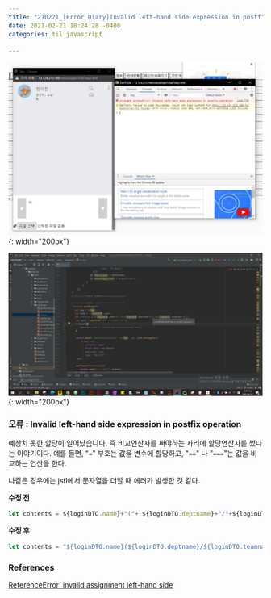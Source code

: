 ```yaml
---
title: "210221_[Error Diary]Invalid left-hand side expression in postfix operation "
date: 2021-02-21 18:24:28 -0400
categories: til javascript

---
```


![error-chrome-invalid-left-handside-expression.png](../../img/error-chrome-invalid-left-handside-expression.png){: width="200px"}

![error-jstl-intellij.png](../../img/error-jstl-intellij.png){: width="200px"}



### 오류 : Invalid left-hand side expression in postfix operation

예상치 못한 할당이 일어났습니다. 즉 비교연산자를 써야하는 자리에 할당연산자를 썼다는 이야기이다. 예를 들면, "`=`" 부호는 값을 변수에 할당하고,  "`==`" 나 "`===`"는 값을 비교하는 연산을 한다. 

나같은 경우에는 jstl에서 문자열을 더할 때 에러가 발생한 것 같다.

**수정 전**

```javascript
let contents = ${loginDTO.name}+"("+ ${loginDTO.deptname}+"/"+${loginDTO.teamname}+")";
```

**수정 후**

```javascript
let contents = "${loginDTO.name}(${loginDTO.deptname}/${loginDTO.teamname})";
```



### References

[ReferenceError: invalid assignment left-hand side](https://developer.mozilla.org/ko/docs/Web/JavaScript/Reference/Errors/Invalid_assignment_left-hand_side)
